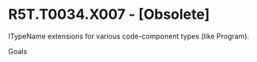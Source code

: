 # R5T.T0034.X007 - [Obsolete]

ITypeName extensions for various code-component types (like Program).


Goals
